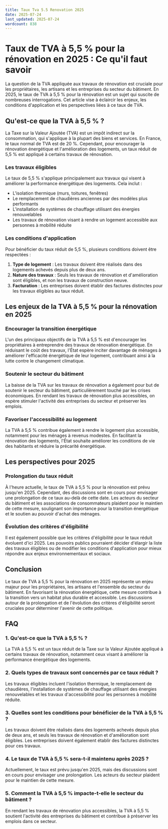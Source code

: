 ```yaml
---
title: Taux Tva 5.5 Renovation 2025
date: 2025-07-24
last_updated: 2025-07-24
wordcount: 838
---
```


# Taux de TVA à 5,5 % pour la rénovation en 2025 : Ce qu'il faut savoir

La question de la TVA appliquée aux travaux de rénovation est cruciale pour les propriétaires, les artisans et les entreprises du secteur du bâtiment. En 2025, le taux de TVA à 5,5 % pour la rénovation est un sujet qui suscite de nombreuses interrogations. Cet article vise à éclaircir les enjeux, les conditions d'application et les perspectives liées à ce taux de TVA.

## Qu'est-ce que la TVA à 5,5 % ?

La Taxe sur la Valeur Ajoutée (TVA) est un impôt indirect sur la consommation, qui s'applique à la plupart des biens et services. En France, le taux normal de TVA est de 20 %. Cependant, pour encourager la rénovation énergétique et l'amélioration des logements, un taux réduit de 5,5 % est appliqué à certains travaux de rénovation.

### Les travaux éligibles

Le taux de 5,5 % s'applique principalement aux travaux qui visent à améliorer la performance énergétique des logements. Cela inclut :

- L'isolation thermique (murs, toitures, fenêtres)
- Le remplacement de chaudières anciennes par des modèles plus performants
- L'installation de systèmes de chauffage utilisant des énergies renouvelables
- Les travaux de rénovation visant à rendre un logement accessible aux personnes à mobilité réduite

### Les conditions d'application

Pour bénéficier du taux réduit de 5,5 %, plusieurs conditions doivent être respectées :

1. **Type de logement** : Les travaux doivent être réalisés dans des logements achevés depuis plus de deux ans.
2. **Nature des travaux** : Seuls les travaux de rénovation et d'amélioration sont éligibles, et non les travaux de construction neuve.
3. **Facturation** : Les entreprises doivent établir des factures distinctes pour les travaux éligibles au taux réduit.

## Les enjeux de la TVA à 5,5 % pour la rénovation en 2025

### Encourager la transition énergétique

L'un des principaux objectifs de la TVA à 5,5 % est d'encourager les propriétaires à entreprendre des travaux de rénovation énergétique. En réduisant le coût des travaux, l'État espère inciter davantage de ménages à améliorer l'efficacité énergétique de leur logement, contribuant ainsi à la lutte contre le changement climatique.

### Soutenir le secteur du bâtiment

La baisse de la TVA sur les travaux de rénovation a également pour but de soutenir le secteur du bâtiment, particulièrement touché par les crises économiques. En rendant les travaux de rénovation plus accessibles, on espère stimuler l'activité des entreprises du secteur et préserver les emplois.

### Favoriser l'accessibilité au logement

La TVA à 5,5 % contribue également à rendre le logement plus accessible, notamment pour les ménages à revenus modestes. En facilitant la rénovation des logements, l'État souhaite améliorer les conditions de vie des habitants et réduire la précarité énergétique.

## Les perspectives pour 2025

### Prolongation du taux réduit

À l'heure actuelle, le taux de TVA à 5,5 % pour la rénovation est prévu jusqu'en 2025. Cependant, des discussions sont en cours pour envisager une prolongation de ce taux au-delà de cette date. Les acteurs du secteur du bâtiment et les associations de consommateurs plaident pour le maintien de cette mesure, soulignant son importance pour la transition énergétique et le soutien au pouvoir d'achat des ménages.

### Évolution des critères d'éligibilité

Il est également possible que les critères d'éligibilité pour le taux réduit évoluent d'ici 2025. Les pouvoirs publics pourraient décider d'élargir la liste des travaux éligibles ou de modifier les conditions d'application pour mieux répondre aux enjeux environnementaux et sociaux.

## Conclusion

Le taux de TVA à 5,5 % pour la rénovation en 2025 représente un enjeu majeur pour les propriétaires, les artisans et l'ensemble du secteur du bâtiment. En favorisant la rénovation énergétique, cette mesure contribue à la transition vers un habitat plus durable et accessible. Les discussions autour de la prolongation et de l'évolution des critères d'éligibilité seront cruciales pour déterminer l'avenir de cette politique.

## FAQ

### 1. Qu'est-ce que la TVA à 5,5 % ?

La TVA à 5,5 % est un taux réduit de la Taxe sur la Valeur Ajoutée appliqué à certains travaux de rénovation, notamment ceux visant à améliorer la performance énergétique des logements.

### 2. Quels types de travaux sont concernés par ce taux réduit ?

Les travaux éligibles incluent l'isolation thermique, le remplacement de chaudières, l'installation de systèmes de chauffage utilisant des énergies renouvelables et les travaux d'accessibilité pour les personnes à mobilité réduite.

### 3. Quelles sont les conditions pour bénéficier de la TVA à 5,5 % ?

Les travaux doivent être réalisés dans des logements achevés depuis plus de deux ans, et seuls les travaux de rénovation et d'amélioration sont éligibles. Les entreprises doivent également établir des factures distinctes pour ces travaux.

### 4. Le taux de TVA à 5,5 % sera-t-il maintenu après 2025 ?

Actuellement, le taux est prévu jusqu'en 2025, mais des discussions sont en cours pour envisager une prolongation. Les acteurs du secteur plaident pour le maintien de cette mesure.

### 5. Comment la TVA à 5,5 % impacte-t-elle le secteur du bâtiment ?

En rendant les travaux de rénovation plus accessibles, la TVA à 5,5 % soutient l'activité des entreprises du bâtiment et contribue à préserver les emplois dans ce secteur.